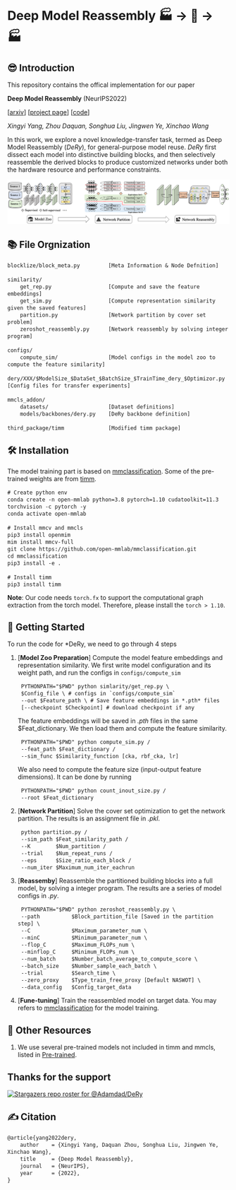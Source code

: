 # Deep Model Reassembly  🏭 -> 🧱 -> 🏭
## 😎 Introduction
This repository contains the offical implementation for our paper

**Deep Model Reassembly** (NeurIPS2022)

[[arxiv](https://arxiv.org/abs/2210.17409)] [[project page](https://adamdad.github.io/dery/)]
 [[code](https://github.com/Adamdad/DeRy)]

*Xingyi Yang, Zhou Daquan, Songhua Liu, Jingwen Ye, Xinchao Wang*

In this work, we explore a novel knowledge-transfer task, termed as Deep Model Reassembly (*DeRy*), for general-purpose model reuse. *DeRy* first dissect each model into distinctive building blocks, and then selectively reassemble the derived blocks to produce customized networks under both the hardware resource and performance constraints.

![pipeline](assets/pipeline.png)

## 📚 File Orgnization

    blocklize/block_meta.py         [Meta Information & Node Defnition]

    similarity/
        get_rep.py                  [Compute and save the feature embeddings]
        get_sim.py                  [Compute representation similarity given the saved features]
        partition.py                [Network partition by cover set problem]
        zeroshot_reassembly.py      [Network reassembly by solving integer program]

    configs/
        compute_sim/                [Model configs in the model zoo to compute the feature similarity]
        dery/XXX/$ModelSize_$DataSet_$BatchSize_$TrainTime_dery_$Optimizor.py   [Config files for transfer experiments]

    mmcls_addon/
        datasets/                   [Dataset definitions]
        models/backbones/dery.py    [DeRy backbone definition]

    third_package/timm              [Modified timm package]

    

## 🛠 Installation
The model training part is based on [mmclassification](https://github.com/open-mmlab/mmclassification). Some of the pre-trained weights are from [timm](https://github.com/rwightman/pytorch-image-models/tree/master/timm).

    # Create python env
    conda create -n open-mmlab python=3.8 pytorch=1.10 cudatoolkit=11.3 torchvision -c pytorch -y
    conda activate open-mmlab

    # Install mmcv and mmcls
    pip3 install openmim
    mim install mmcv-full
    git clone https://github.com/open-mmlab/mmclassification.git
    cd mmclassification
    pip3 install -e .

    # Install timm
    pip3 install timm

**Note**: Our code needs `torch.fx` to support the computational graph extraction from the torch model. Therefore, please install the `torch > 1.10`.

## 🚀 Getting Started
To run the code for *DeRy, we need to go through 4 steps

1. [**Model Zoo Preparation**] Compute the model feature embeddings and representation similarity. We first write model configuration and its weight path, and run the configs in `configs/compute_sim`
            
        PYTHONPATH="$PWD" python simlarity/get_rep.py \
        $Config_file \ # configs in `configs/compute_sim`
        --out $Feature_path \ # Save feature embeddings in *.pth* files
        [--checkpoint $Checkpoint] # download checkpoint if any

    The feature embeddings will be saved in *.pth* files in the same $Feat_dictionary. We then load them and compute the feature similarity.

        PYTHONPATH="$PWD" python compute_sim.py /
        --feat_path $Feat_dictionary /
        --sim_func $Similarity_function [cka, rbf_cka, lr]

    We also need to compute the feature size (input-output feature dimensions). It can be done by running

        PYTHONPATH="$PWD" python count_inout_size.py /
        --root $Feat_dictionary

2. [**Network Partition**] Solve the cover set optimization to get the network partition. The results is an assignment file in *.pkl*.

        python partition.py /
        --sim_path $Feat_similarity_path /
        --K        $Num_partition /
        --trial    $Num_repeat_runs /
        --eps      $Size_ratio_each_block /
        --num_iter $Maximum_num_iter_eachrun

3. [**Reassemby**] Reassemble the partitioned building blocks into a full model, by solving a integer program. The results are a series of model configs in *.py*.

        PYTHONPATH="$PWD" python zeroshot_reassembly.py \
        --path          $Block_partition_file [Saved in the partition step] \
        --C             $Maximum_parameter_num \
        --minC          $Minimum_parameter_num \
        --flop_C        $Maximum_FLOPs_num \
        --minflop_C     $Minimum_FLOPs_num \
        --num_batch     $Number_batch_average_to_compute_score \
        --batch_size    $Number_sample_each_batch \
        --trial         $Search_time \
        --zero_proxy    $Type_train_free_proxy [Default NASWOT] \
        --data_config   $Config_target_data

4. [**Fune-tuning**] Train the reassembled model on target data. You may refers to [mmclassification](https://github.com/open-mmlab/mmclassification) for the model training.

 
## 🚛 Other Resources
1. We use several pre-trained models not included in timm and mmcls, listed in [Pre-trained](assets/pre-trained.md).

## Thanks for the support
[![Stargazers repo roster for @Adamdad/DeRy](https://reporoster.com/stars/Adamdad/DeRy)](https://github.com/Adamdad/DeRy/stargazers)

## ✍ Citation

    @article{yang2022dery,
        author    = {Xingyi Yang, Daquan Zhou, Songhua Liu, Jingwen Ye, Xinchao Wang},
        title     = {Deep Model Reassembly},
        journal   = {NeurIPS},
        year      = {2022},
    }


